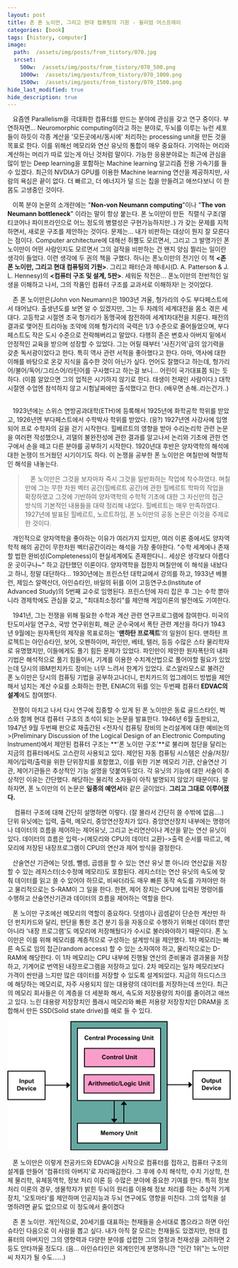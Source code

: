 ```yaml
---
layout: post
title: 존 폰 노이만, 그리고 현대 컴퓨팅의 기원 - 윌리엄 어스프레이
categories: [book]
tags: [history, computer]
image:
  path:  /assets/img/posts/from_tistory/070.jpg
  srcset:
    500w:  /assets/img/posts/from_tistory/070_500.png
    1000w:  /assets/img/posts/from_tistory/070_1000.png
    1500w:  /assets/img/posts/from_tistory/070_1500.png
hide_last_modified: true
hide_description: true
---
```


  



   요즘엔 Parallelism을 극대화한 컴퓨터를 만드는 분야에 관심을 갖고 연구 중이다. 부연하자면... Neuromorphic computing이라고 하는 분야로, 두뇌를 이루는 뉴런 세포들이 하듯이 각종 계산을 '모든곳에서/동시에' 처리하는 processing unit을 만든 것을 목표로 한다. 이를 위해선 메모리와 연산 유닛의 통합이 매우 중요하다. 기억하는 머리와 계산하는 머리가 따로 있는게 아닌 것처럼 말이다. 가능한 응용분야로는 최근에 관심을 많이 받는 Deep learning을 포함하는 Machine learning 알고리즘 전용 가속기를 들 수 있겠다. 최근의 NVDIA가 GPU를 이용한 Machine learning 연산을 제공하지만, 사람의 욕심은 끝이 없다. 더 빠르고, 더 에너지가 덜 드는 칩을 만들려고 애쓰다보니 이 한 몸도 고생중인 것이다.

  


   이쪽 분야 논문의 소개란에는 "**Non-von Neumann computing**"이나 "**The von Neumann bottleneck**" 이라는 말이 항상 붙는다. 폰 노이만이 만든  직렬식 구조(멀티코어나 파이프라인으로 어느 정도의 병렬성은 구현가능하지만..) 가 갖는 문제를 지적하면서, 새로운 구조를 제안하는 것이다. 문제는... 내가 비판하는 대상이 뭔지 잘 모른다는 점이다. Computer architecture에 대해선 쥐뿔도 모르면서, 그리고 그 발명가인 폰 노이만이 어떤 사람인지도 모르면서 그의 걸작을 비판하는 건 왠지 양심 찔리는 일이란 생각이 들었다. 이런 생각에 두 권의 책을 구했다. 하나는 폰노이만의 전기인 이 책 **<존 폰 노이만, 그리고 현대 컴퓨팅의 기원\>**. 그리고 패터슨과 헤네시(D. A. Patterson & J. L. Hennesy)의 **<컴퓨터 구조 및 설계, 5판\>**. 세워둔 작전은... 폰노이만의 전반적인 일생을 이해하고 나서, 그의 작품인 컴퓨터 구조를 교과서로 이해하자! 는 것이었다. 

  


   존 폰 노이만은(John von Neumann)은 1903년 겨울, 헝가리의 수도 부다페스트에서 태어났다. 출생년도를 보면 알 수 있겠지만, 그는 두 차례의 세계대전을 몸소 겪은 세대다. 고등학교 시절엔 조국 헝가리가 동맹국에 참전하여 세계1차대전을 치룬다. 패전의 결과로 맺어진 트리아농 조약에 의해 헝가리의 국력은 1/3 수준으로 줄어들었으며, 부다페스트도 작은 도시 수준으로 전락해버리고 말았다. 다행히 존은 변호사 아버지 밑에서 안정적인 교육을 받으며 성장할 수 있었다. 그는 어릴 때부터 '사진기억'급의 암기력을 갖춘 독서광이었다고 한다. 특히 역사 관련 서적을 좋아했다고 한다. 아마, 역사에 대한 이해를 바탕으로 온갖 지식을 흡수한 것이 아닌가 싶다. 언어도 잘했다고 하는데, 헝가리어/불어/독어/그리스어/라틴어를 구사했다고 하는걸 보니... 어린이 국가대표쯤 되는 듯하다. (이쯤 알았으면 그의 업적은 시기하지 않기로 한다. 태생이 천재인 사람이다.) 대학시절엔 수업엔 참석하지 않고 시험날짜에만 출석했다고 한다. (배우면 손해..라는건가..)  

  


   1923년에는 스위스 연방공과대학(ETH)에 등록해서 1925년에 화학공학 학위를 받았고, 1926년엔 부다페스트에서 수학박사 학위를 받았다. (응?) 1927년엔 사강사에 임명되어 프로 수학자의 길을 걷기 시작한다. 힐베르트의 영향을 받아 수리논리학 관련 논문을 여러편 작성했으나, 괴델의 불완전성에 관한 결과를 알고나서 논리와 기초에 관한 연구에서 손을 떼고 다른 분야를 공부하기 시작한다. 1920년대 후반은 양자역학의 해석에 대한 논쟁이 뜨거웠던 시기이기도 하다. 이 논쟁을 공부한 폰 노이만은 며칠만에 혁명적인 해석을 내놓는다. 

  


>   폰 노이만은 그것을 보자마자 즉시 그것을 일반화하는 작업에 착수하였다. 며칠 만에 그는 무한 차원 벡터 공간(힐베르트 공간)에 관한 힐베르트 학파의 작업을 확장하였고 그것에 기반하여 양자역학의 수학적 기초에 대한 그 자신만의 접근 방식의 기본적인 내용들을 대략 정리해 내었다. 힐베르트는 매우 만족하였다. 1927년에 발표된 힐베르트, 노르트하임, 폰 노이만의 공동 논문은 이것을 주제로 한 것이다.

  


   개인적으로 양자역학을 좋아하는 이유가 여러가지 있지만, 여러 이론 중에서도 양자역학적 해의 공간이 무한차원 벡터공간이라는 해석을 가장 좋아한다. "수학 세계에나 존재할 법한 완비성(Completeness)이 현실세계에도 존재한다니.. 세상은 생각보다 아름다운 곳이구나~" 하고 감탄했던 이론이다. 양자역학을 접한지 며칠만에 이 해석을 내놨다고 하니, 정말 대단하다... 1930년에는 프린스턴 대학교에서 강의를 하고, 1933년 베블런, 제임스 알랙산더, 아인슈타인, 바일의 뒤를 이어 고등연구소(Institute of Advanced Study)의 5번째 교수로 임명된다. 프린스턴에 자리 잡은 후 그는 수학 뿐아니라 경제학에도 관심을 갖고, "최대최소정리"를 제안해 게임이론의 발전에도 기여한다.

  


   1941년, 그는 전쟁을 위해 필요한 수학과 계산 관련 연구프로그램에 참여한다. 미국의 탄도미사일 연구소, 국방 연구위원회, 해군 군수국에서 폭탄 관련 계산을 하다가 1943년 9월에는 원자폭탄의 제작을 목표로하는 '**맨하탄 프로젝트**'의 일원이 된다. 맨하탄 프로젝트는 아인슈타인, 보어, 오펜하이머, 파인만, 베테, 텔러, 등등 수많은 스타 물리학자로 유명했지만, 이들에게도 풀기 힘든 문제가 있었다. 파인만이 제안한 원자폭탄의 내파 기법은 해석적으로 풀기 힘들어서, 기계를 이용한 수치계산법으로 풀어야할 필요가 있었는데 당시의 IBM펀치카드 장비는 너무 느려서 한계가 있었다. 로스알라모스로 불려간 폰 노이만은 당시의 컴퓨팅 기법을 공부하고나더니, 펀치카드의 업그레이드 방법을 제안해서 넘치는 계산 수요를 소화하는 한편, ENIAC의 뒤를 잇는 두번째 컴퓨터 **EDVAC의 설계**에도 참여했다. 

  


   전쟁이 마치고 나서 다시 연구에 집중할 수 있게 된 폰 노이만은 동료 골드스타인, 벅스와 함께 현대 컴퓨터 구조의 초석이 되는 논문을 발표한다. 1946년 6월 출판되고, 1947년 9월 두번째 판으로 재출간된 <전자식 컴퓨팅 장비의 논리설계에 대한 예비논의\>(Preliminary Discussion of the Logical Design of an Electronic Computing Instrument)에서 제안된 컴퓨터 구조는 **'폰 노이만 구조'**로 불리며 첨단을 달리는 지금의 컴퓨터에서도 고스란히 사용되고 있다. 제안된 자동 컴퓨팅 시스템은 산술/저장/제어/입력/출력을 위한 단위장치를 포함했고, 이를 위한 기본 메모리 기관, 산술연산 기관, 제어기관들은 추상적인 기능 설명을 덧붙여두었다. 각 유닛의 기능에 대한 서술이 추상적인 이유는 간단했다. 해당하는 물리적 소자들이 아직 발명되지 않았기 때문이다. 말하자면, 폰 노이만의 이 논문은 **일종의 예언서**와 같은 글이었다. **그리고 그대로 이루어졌다.**

  


    컴퓨터 구조에 대해 간단히 설명하면 이렇다. (잘 몰라서 간단히 쓸 수밖에 없음....) 단위 유닛에는 입력, 출력, 메모리, 중앙연산장치가 있다. 중앙연산장치 내부에는 명령어나 데이터의 흐름을 제어하는 제어유닛, 그리고 논리연산이나 계산을 맡는 연산 유닛이 있다. 데이터의 흐름은 입력-\>{메모리와 CPU의 데이터 교환}-\>출력 순서를 따르고, 메모리에 저장된 내장프로그램이 CPU의 연산과 제어 방식을 결정한다. 

  


   산술연산 기관에는 덧셈, 뺄셈, 곱셈을 할 수 있는 연산 유닛 뿐 아니라 연산값을 저장할 수 있는 레지스터(소수정예 메모리)도 포함된다. 레지스터는 연산 유닛의 속도에 맞춰 데이터를 읽고 쓸 수 있어야 하므로, 비싸더라도 매우 빠른 동작 속도를 가져야만 하고 물리적으로는 S-RAM이 그 일을 한다. 한편, 제어 장치는 CPU에 입력된 명령어를 수행하고 산술연산기관과 데이터의 흐름을 제어하는 역할을 한다.  

  


   폰 노이만 구조에선 메모리의 역할이 중요하다. 덧셈이나 곱셈같이 단순한 계산만 하던 펀치카드와 달리, 판단을 통한 조건 분기 등을 자동으로 수행하기 위해선 데이터 뿐만 아니라 '내장 프로그램'도 메모리에 저장해뒀다가 수시로 불러와야하기 때문이다. 폰 노이만은 이를 위해 메모리를 계층적으로 구성하는 설계방식을 제안했다. 1차 메모리는 빠른 속도로 임의 접근(random access) 할 수 있는 소자여야 하고, 물리적으로는 D-RAM에 해당한다. 이 1차 메모리는 CPU 내부에 진행될 연산의 준비물과 결과물을 저장하고, 기계어로 번역된 내장프로그램을 저장하고 있다. 2차 메모리는 일차 메모리보다 가격이 싼만큼 느지만 많은 데이터를 저장할 수 있도록 설계되었다. 지금의 하드디스크에 해당하는 메모리로, 자주 사용되지 않는 대용량의 데이터를 저장하는데 쓰인다. 최근의 메모리 회사들은 이 계층을 더 세분화 해서, 속도와 저장용량의 차이를 줄이려고 애쓰고 있다. 느린 대용량 저장장치인 플래시 메모리와 빠른 저용량 저장장치인 DRAM을 조합해서 만든 SSD(Solid state drive)를 예로 들 수 있다. 

  


![](/assets/img/posts/from_tistory/070_1.png)
  


  


   폰 노이만은 이렇게 천공카드와 EDVAC을 시작으로 컴퓨터를 접하고, 컴퓨터 구조의 설계를 만들어 '컴퓨터의 아버지'로 자리매김한다. 그 후에 수치 해석학, 수치 기상학, 천체 물리학, 유체동역학, 정보 처리 이론 등 수많은 분야에 중요한 기여를 한다. 특히 정보 처리 이론의 경우, 생물학자가 밝힌 두뇌의 원리를 이용해 정보 처리를 하는 추상적 기계 장치, '오토마타'를 제안하며 인공지능과 두뇌 연구에도 영향을 미친다. 그의 업적을 설명하려면 끝도 없으므로 이 정도에서 줄이겠다 

  


   존 폰 노이만. 개인적으로, 20세기를 대표하는 천재들을 순서대로 뽑으라고 하면 아인슈타인 다음으로 이 사람을 뽑고 싶다. 내가 아직 잘 모르는 천재들도 있겠지만, 현대 컴퓨터의 아버지인 그의 영향력과 다양한 분야를 섭렵한 그의 열정과 천재성을 고려하면 2등도 안타까울 정도다. (음... 아인슈타인은 외계인인게 분명하니깐 "인간 1위"는 노이만씨 차지가 될 수도......)

